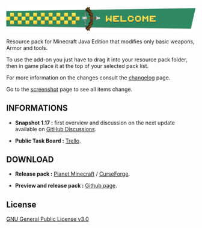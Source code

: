 ![DownloadTitle](/img/ProfileBanner.png)

Resource pack for Minecraft Java Edition that modifies only basic weapons, Armor and tools.

To use the add-on you just have to drag it into your resource pack folder, then in game place it at the top of your selected pack list.

For more information on the changes consult the [changelog](about.md) page.

Go to the [screenshot](screen.md) page to see all items change.

## **INFORMATIONS**

- **Snapshot 1.17 :** first overview and discussion on the next update available on [GitHub Discussions](https://github.com/N3siOS/Nesios_Stuff_Addon/discussions/3).

- **Public Task Board :**  [Trello](https://trello.com/b/YKjshhmy/public-task-board).

## **DOWNLOAD**

- **Release pack :** [Planet Minecraft](https://www.planetminecraft.com/texture-pack/nesios-better-stuff/) / [CurseForge](https://www.curseforge.com/minecraft/texture-packs/nesios-stuff-addon).

- **Preview and release pack :** [Github page](https://github.com/N3siOS/Nesios_Stuff_Addon/releases).


## **License**

[GNU General Public License v3.0](https://choosealicense.com/licenses/gpl-3.0/)
